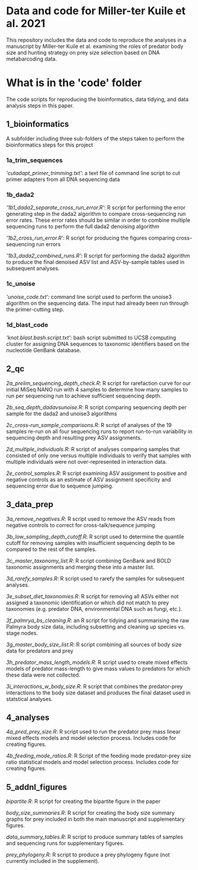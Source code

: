 # Data and code for Miller-ter Kuile et al. 2021

This repository includes the data and code to reproduce the analyses in a manuscript by Miller-ter Kuile et al. examining the roles of predator body size and hunting strategy on prey size selection based on DNA metabarcoding data. 

# What is in the 'code' folder

The code scripts for reproducing the bioinformatics, data tidying, and data analysis steps in this paper. 

## 1_bioinformatics

A subfolder including three sub-folders of the steps taken to perform the bioinformatics steps for this project

### 1a_trim_sequences

*'cutadapt_primer_trimming.txt'*: a text file of command line script to cut primer adapters from all DNA sequencing data

### 1b_dada2

*'1b1_dada2_separate_cross_run_error.R'*: R script for performing the error generating step in the dada2 algorithm to compare cross-sequencing run error rates. These error rates should be similar in order to combine multiple sequencing runs to perform the full dada2 denoising algorithm

*'1b2_cross_run_error.R'*: R script for producing the figures comparing cross-sequencing run errors

*'1b3_dada2_combined_runs.R'*: R script for performing the dada2 algorithm to produce the final denoised ASV list and ASV-by-sample tables used in subsequent analyses.

### 1c_unoise

*'unoise_code.txt'*: command line script used to perform the unoise3 algorithm on the sequencing data. The input had already been run through the primer-cutting step.

### 1d_blast_code

*'knot.blast.bash.script.txt'*: bash script submitted to UCSB computing cluster for assigning DNA sequences to taxonomic identifiers based on the nucleotide GenBank database.

## 2_qc

*2a_prelim_sequencing_depth_check.R*: R script for rarefaction curve for our initial MiSeq NANO run with 4 samples to determine how many samples to run per sequencing run to achieve sufficient sequencing depth. 

*2b_seq_depth_dadavsunoise.R*: R script comparing sequencing depth per sample for the dada2 and unoise3 algorithms

*2c_cross-run_sample_comparisons.R*: R script of analyses of the 19 samples re-run on all four sequencing runs to report run-to-run variability in sequencing depth and resulting prey ASV assignments.

*2d_multiple_individuals.R*: R script of analyses comparing samples that consisted of only one versus multiple individuals to verify that samples with multiple individuals were not over-represented in interaction data.

*2e_control_samples.R*: R script examining ASV assignment to positive and negative controls as an estimate of ASV assignment specificity and sequencing error due to sequence jumping. 

## 3_data_prep

*3a_remove_negatives.R*: R script used to remove the ASV reads from negative controls to correct for cross-talk/sequence jumping

*3b_low_sampling_depth_cutoff.R*: R script used to determine the quantile cutoff for removing samples with insufficient sequencing depth to be compared to the rest of the samples.

*3c_master_taxonomy_list.R*: R script combining GenBank and BOLD taxonomic assignments and merging these into a master list. 

*3d_rarefy_samples.R*: R script used to rarefy the samples for subsequent analyses.

*3e_subset_diet_taxonomies.R*: R script for removing all ASVs either not assigned a taxonomic identification or which did not match to prey taxonomies (e.g. predator DNA, environmental DNA such as fungi, etc.).

*3f_palmrya_bs_cleaning.R*: an R script for tidying and summarising the raw Palmyra body size data, including subsetting and cleaning up species vs. stage nodes.

*3g_master_body_size_list.R*: R script combining all sources of body size data for predators and prey

*3h_predator_mass_length_models.R*: R script used to create mixed effects models of predator mass-length to give mass values to predators for which these data were not collected.

*3i_interactions_w_body_size.R*: R script that combines the predator-prey interactions to the body size dataset and produces the final dataset used in statstical analyses. 

## 4_analyses

*4a_pred_prey_size.R*: R script used to run the predator prey mass linear mixed effects models and model selection process. Includes code for creating figures. 

*4b_feeding_mode_ratios.R*: R Script of the feeding mode predator-prey size ratio statistical models and model selection process. Includes code for creating figures.

## 5_addnl_figures

*bipartite.R*: R script for creating the bipartite figure in the paper

*body_size_summaries.R*: R script for creating the body size summary graphs for prey included in both the main manuscript and supplementary figures. 

*data_summary_tables.R*: R script to produce summary tables of samples and sequencing runs for supplementary figures.

*prey_phylogeny.R*: R script to produce a prey phylogeny figure (not currently included in the supplement).
